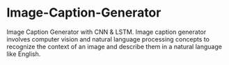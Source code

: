 # Image-Caption-Generator
Image Caption Generator with CNN &amp; LSTM. Image caption generator involves computer vision and natural language processing concepts to recognize the context of an image and describe them in a natural language like English.
